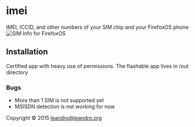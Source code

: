 # imei

IMEI, ICCID, and other numbers of your SIM chip and your FirefoxOS phone
![SIM Info for FirefoxOS](http://pix.toile-libre.org/upload/original/1446130575.png)


## Installation

Certified app with heavy use of permissions.
The flashable app lives in /out directory

### Bugs

 * More than 1 SIM is not supported yet
 * MSISDN detection is not working for now


Copyright © 2015 leandro@leandro.org


